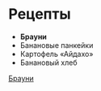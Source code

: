 # Рецепты
- **Брауни**
- Банановые панкейки
- Картофель «Айдахо»
- Банановый хлеб

[Брауни](brownie.md)